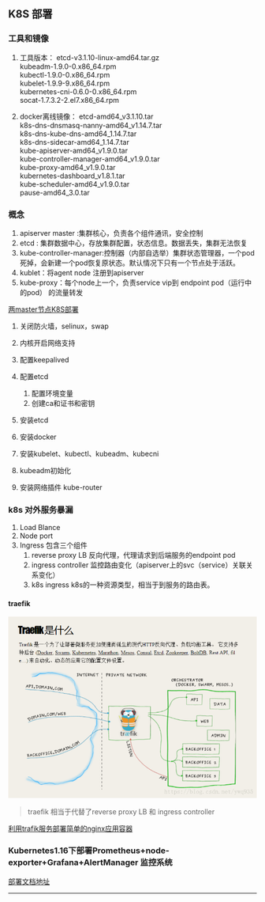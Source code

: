 
## K8S 部署


### 工具和镜像
1. 工具版本：
etcd-v3.1.10-linux-amd64.tar.gz<br/>
kubeadm-1.9.0-0.x86_64.rpm<br/>
kubectl-1.9.0-0.x86_64.rpm<br/>
kubelet-1.9.9-9.x86_64.rpm<br/>
kubernetes-cni-0.6.0-0.x86_64.rpm<br/>
socat-1.7.3.2-2.el7.x86_64.rpm<br/>

2. docker离线镜像：
etcd-amd64_v3.1.10.tar<br/>
k8s-dns-dnsmasq-nanny-amd64_v1.14.7.tar<br/>
k8s-dns-kube-dns-amd64_1.14.7.tar<br/>
k8s-dns-sidecar-amd64_1.14.7.tar<br/>
kube-apiserver-amd64_v1.9.0.tar<br/>
kube-controller-manager-amd64_v1.9.0.tar<br/>
kube-proxy-amd64_v1.9.0.tar<br/>
kubernetes-dashboard_v1.8.1.tar<br/>
kube-scheduler-amd64_v1.9.0.tar<br/>
pause-amd64_3.0.tar<br/>




### 概念
1. apiserver master :集群核心，负责各个组件通讯，安全控制
2. etcd : 集群数据中心，存放集群配置，状态信息。数据丢失，集群无法恢复
3. kube-controller-manager:控制器（内部自选举）集群状态管理器，一个pod
死掉，会新建一个pod恢复原状态。默认情况下只有一个节点处于活跃。
4. kublet：将agent node 注册到apiserver
5. kube-proxy：每个node上一个，负责service vip到 endpoint pod（运行中的pod）
的流量转发



[两master节点K8S部署](https://blog.csdn.net/ywq935/article/details/79856469)

1. 关闭防火墙，selinux，swap
2. 内核开启网络支持
3. 配置keepalived
4. 配置etcd
    1.  配置环境变量
    2.  创建ca和证书和密钥
    
5. 安装etcd
6. 安装docker
7. 安装kubelet、kubectl、kubeadm、kubecni
8. kubeadm初始化
9. 安装网络插件 kube-router



### k8s 对外服务暴漏
1. Load Blance
2. Node port
3. Ingress   包含三个组件
     1. reverse proxy LB  反向代理，代理请求到后端服务的endpoint pod
     2. ingress controller   监控路由变化（apiserver上的svc（service）关联关系变化）
     3. k8s ingress  k8s的一种资源类型，相当于到服务的路由表。


#### traefik
![traefik 架构](./pic/traefik.png)
> traefik 相当于代替了reverse proxy LB 和 ingress controller


[利用trafik服务部署简单的nginx应用容器](https://blog.csdn.net/ywq935/article/details/79886793)



### Kubernetes1.16下部署Prometheus+node-exporter+Grafana+AlertManager 监控系统
[部署文档地址](https://www.cnblogs.com/jiangwenhui/p/11989470.html)










---
#
#
<meta http-equiv="refresh" content="5">
